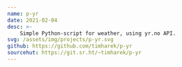 ```yaml
---
name: p-yr
date: 2021-02-04
desc: >-
    Simple Python-script for weather, using yr.no API.
svg: /assets/img/projects/p-yr.svg
github: https://github.com/timharek/p-yr
sourcehut: https://git.sr.ht/~timharek/p-yr
---
```

